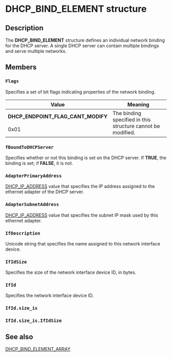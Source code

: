 # DHCP_BIND_ELEMENT structure

## Description

The **DHCP_BIND_ELEMENT** structure defines an individual network binding for the DHCP server. A single DHCP server can contain multiple bindings and serve multiple networks.

## Members

### `Flags`

Specifies a set of bit flags indicating properties of the network binding.

| Value | Meaning |
| --- | --- |
| **DHCP_ENDPOINT_FLAG_CANT_MODIFY**<br><br>0x01 | The binding specified in this structure cannot be modified. |

### `fBoundToDHCPServer`

Specifies whether or not this binding is set on the DHCP server. If **TRUE**, the binding is set; if **FALSE**, it is not.

### `AdapterPrimaryAddress`

[DHCP_IP_ADDRESS](https://learn.microsoft.com/previous-versions/windows/desktop/dhcp/dhcp-server-management-type-definitions) value that specifies the IP address assigned to the ethernet adapter of the DHCP server.

### `AdapterSubnetAddress`

[DHCP_IP_ADDRESS](https://learn.microsoft.com/previous-versions/windows/desktop/dhcp/dhcp-server-management-type-definitions) value that specifies the subnet IP mask used by this ethernet adapter.

### `IfDescription`

Unicode string that specifies the name assigned to this network interface device.

### `IfIdSize`

Specifies the size of the network interface device ID, in bytes.

### `IfId`

Specifies the network interface device ID.

### `IfId.size_is`

### `IfId.size_is.IfIdSize`

## See also

[DHCP_BIND_ELEMENT_ARRAY](https://learn.microsoft.com/windows/desktop/api/dhcpsapi/ns-dhcpsapi-dhcp_bind_element_array)